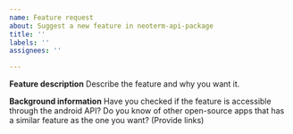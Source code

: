 ```yaml
---
name: Feature request
about: Suggest a new feature in neoterm-api-package
title: ''
labels: ''
assignees: ''

---
```


**Feature description**
Describe the feature and why you want it.

**Background information**
Have you checked if the feature is accessible through the android API?
Do you know of other open-source apps that has a similar feature as the one you want? (Provide links)
